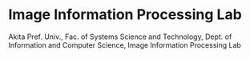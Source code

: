 # Image Information Processing Lab
Akita Pref. Univ., Fac. of Systems Science and Technology, Dept. of Information and Computer Science, Image Information Processing Lab